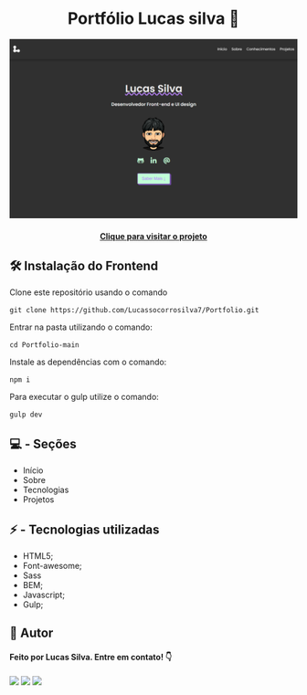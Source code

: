<h1 align="center">
Portfólio Lucas silva 💼
</h1>

![Portfólio](./src/images/port.png "Portfólio")

<h4 align="center"><a href="https://lucasssilva.netlify.app/">Clique para visitar o projeto</a></h4>

## 🛠️ Instalação do Frontend

Clone este repositório usando o comando

```
git clone https://github.com/Lucassocorrosilva7/Portfolio.git
```

Entrar na pasta utilizando o comando:

```
cd Portfolio-main
```

Instale as dependências com o comando:

```
npm i
```

Para executar o gulp utilize o comando:

```
gulp dev
```

## 💻 - Seções

- Início
- Sobre
- Tecnologias
- Projetos

## ⚡ - Tecnologias utilizadas

- HTML5;
- Font-awesome;
- Sass
- BEM;
- Javascript;
- Gulp;

## 👤 Autor

#### Feito por Lucas Silva. Entre em contato! 👇

<a href="https://lucas-bio.netlify.app/"><img src="https://img.shields.io/badge/Portfólio-6d28d9?style=for-the-badge&logo=&logoColor=white" target="_blank"></a>
<a href="https://www.linkedin.com/in/luquinhasssilva/"><img src="https://img.shields.io/badge/LinkedIn-0077B5?style=for-the-badge&logo=linkedin&logoColor=white" target="_blank"></a>
<a href="mailto:someone@lucassocorrosilva@gmail.com"><img src="https://img.shields.io/badge/Gmail-D14836?style=for-the-badge&logo=gmail&logoColor=white" target="_blank"></a>
